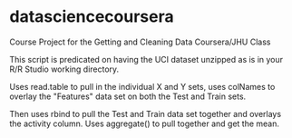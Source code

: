 datasciencecoursera
===================

Course Project for the Getting and Cleaning Data Coursera/JHU Class

This script is predicated on having the UCI dataset unzipped as is in your R/R Studio working directory.

Uses read.table to pull in the individual X and Y sets, uses colNames to overlay the "Features" data set on both the 
Test and Train sets.

Then uses rbind to pull the Test and Train data set together and overlays the activity column.  Uses aggregate() to pull
together and get the mean.

